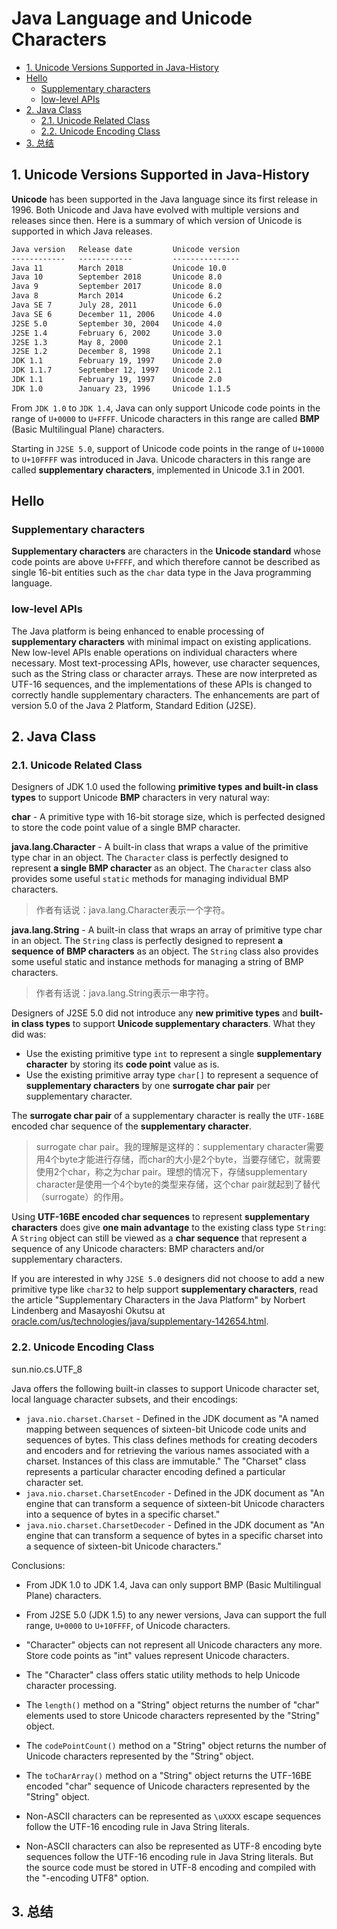 # Java Language and Unicode Characters

<!-- TOC -->

- [1. Unicode Versions Supported in Java-History](#1-unicode-versions-supported-in-java-history)
- [Hello](#hello)
  - [Supplementary characters](#supplementary-characters)
  - [low-level APIs](#low-level-apis)
- [2. Java Class](#2-java-class)
  - [2.1. Unicode Related Class](#21-unicode-related-class)
  - [2.2. Unicode Encoding Class](#22-unicode-encoding-class)
- [3. 总结](#3-%E6%80%BB%E7%BB%93)

<!-- /TOC -->

## 1. Unicode Versions Supported in Java-History

**Unicode** has been supported in the Java language since its first release in 1996. Both Unicode and Java have evolved with multiple versions and releases since then. Here is a summary of which version of Unicode is supported in which Java releases.

```txt
Java version   Release date         Unicode version
------------   ------------         ---------------
Java 11        March 2018           Unicode 10.0
Java 10        September 2018       Unicode 8.0
Java 9         September 2017       Unicode 8.0
Java 8         March 2014           Unicode 6.2
Java SE 7      July 28, 2011        Unicode 6.0
Java SE 6      December 11, 2006    Unicode 4.0
J2SE 5.0       September 30, 2004   Unicode 4.0
J2SE 1.4       February 6, 2002     Unicode 3.0
J2SE 1.3       May 8, 2000          Unicode 2.1
J2SE 1.2       December 8, 1998     Unicode 2.1
JDK 1.1        February 19, 1997    Unicode 2.0
JDK 1.1.7      September 12, 1997   Unicode 2.1
JDK 1.1        February 19, 1997    Unicode 2.0
JDK 1.0        January 23, 1996     Unicode 1.1.5
```

From `JDK 1.0` to `JDK 1.4`, Java can only support Unicode code points in the range of `U+0000` to `U+FFFF`. Unicode characters in this range are called **BMP** (Basic Multilingual Plane) characters.

Starting in `J2SE 5.0`, support of Unicode code points in the range of `U+10000` to `U+10FFFF` was introduced in Java. Unicode characters in this range are called **supplementary characters**, implemented in Unicode 3.1 in 2001.

## Hello


### Supplementary characters

**Supplementary characters** are characters in the **Unicode standard** whose code points are above `U+FFFF`, and which therefore cannot be described as single 16-bit entities such as the `char` data type in the Java programming language.

### low-level APIs

The Java platform is being enhanced to enable processing of **supplementary characters** with minimal impact on existing applications. New low-level APIs enable operations on individual characters where necessary. Most text-processing APIs, however, use character sequences, such as the String class or character arrays. These are now interpreted as UTF-16 sequences, and the implementations of these APIs is changed to correctly handle supplementary characters. The enhancements are part of version 5.0 of the Java 2 Platform, Standard Edition (J2SE).

## 2. Java Class

### 2.1. Unicode Related Class

Designers of JDK 1.0 used the following **primitive types** **and built-in class types** to support Unicode **BMP** characters in very natural way:

**char** - A primitive type with 16-bit storage size, which is perfected designed to store the code point value of a single BMP character.

**java.lang.Character** - A built-in class that wraps a value of the primitive type char in an object. The `Character` class is perfectly designed to represent **a single BMP character** as an object. The `Character` class also provides some useful `static` methods for managing individual BMP characters.

> 作者有话说：java.lang.Character表示一个字符。

**java.lang.String** - A built-in class that wraps an array of primitive type char in an object. The `String` class is perfectly designed to represent **a sequence of BMP characters** as an object. The `String` class also provides some useful static and instance methods for managing a string of BMP characters.

> 作者有话说：java.lang.String表示一串字符。



Designers of J2SE 5.0 did not introduce any **new primitive types** and **built-in class types** to support **Unicode supplementary characters**. What they did was:

- Use the existing primitive type `int` to represent a single **supplementary character** by storing its **code point** value as is.
- Use the existing primitive array type `char[]` to represent a sequence of **supplementary characters** by one **surrogate char pair** per supplementary character.

The **surrogate char pair** of a supplementary character is really the `UTF-16BE` encoded char sequence of the **supplementary character**.

> surrogate char pair。我的理解是这样的：supplementary character需要用4个byte才能进行存储，而char的大小是2个byte，当要存储它，就需要使用2个char，称之为char pair。理想的情况下，存储supplementary character是使用一个4个byte的类型来存储，这个char pair就起到了替代（surrogate）的作用。

Using **UTF-16BE encoded char sequences** to represent **supplementary characters** does give **one main advantage** to the existing class type `String`: A `String` object can still be viewed as a **char sequence** that represent a sequence of any Unicode characters: BMP characters and/or supplementary characters.

If you are interested in why `J2SE 5.0` designers did not choose to add a new primitive type like `char32` to help support **supplementary characters**, read the article "Supplementary Characters in the Java Platform" by Norbert Lindenberg and Masayoshi Okutsu at [oracle.com/us/technologies/java/supplementary-142654.html](http://www.oracle.com/us/technologies/java/supplementary-142654.html).

### 2.2. Unicode Encoding Class

sun.nio.cs.UTF_8

Java offers the following built-in classes to support Unicode character set, local language character subsets, and their encodings:

- `java.nio.charset.Charset` - Defined in the JDK document as "A named mapping between sequences of sixteen-bit Unicode code units and sequences of bytes. This class defines methods for creating decoders and encoders and for retrieving the various names associated with a charset. Instances of this class are immutable." The "Charset" class represents a particular character encoding defined a particular character set.
- `java.nio.charset.CharsetEncoder` - Defined in the JDK document as "An engine that can transform a sequence of sixteen-bit Unicode characters into a sequence of bytes in a specific charset."
- `java.nio.charset.CharsetDecoder` - Defined in the JDK document as "An engine that can transform a sequence of bytes in a specific charset into a sequence of sixteen-bit Unicode characters."

Conclusions:

- From JDK 1.0 to JDK 1.4, Java can only support BMP (Basic Multilingual Plane) characters.
- From J2SE 5.0 (JDK 1.5) to any newer versions, Java can support the full range, `U+0000` to `U+10FFFF`, of Unicode characters.

- "Character" objects can not represent all Unicode characters any more. Store code points as "int" values represent Unicode characters.
- The "Character" class offers static utility methods to help Unicode character processing.

- The `length()` method on a "String" object returns the number of "char" elements used to store Unicode characters represented by the "String" object.
- The `codePointCount()` method on a "String" object returns the number of Unicode characters represented by the "String" object.
- The `toCharArray()` method on a "String" object returns the UTF-16BE encoded "char" sequence of Unicode characters represented by the "String" object.

- Non-ASCII characters can be represented as `\uXXXX` escape sequences follow the UTF-16 encoding rule in Java String literals.
- Non-ASCII characters can also be represented as UTF-8 encoding byte sequences follow the UTF-16 encoding rule in Java String literals. But the source code must be stored in UTF-8 encoding and compiled with the "-encoding UTF8" option.

## 3. 总结
